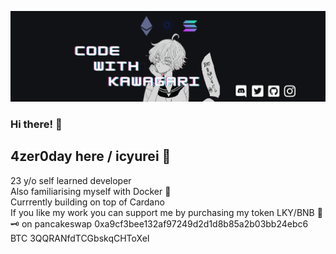 ![](images/codewithxxxx.png)

### Hi there! 🌌 

<h2>4zer0day here / icyurei 🧊</h2>
<p>23 y/o self learned developer
<br>Also familiarising myself with Docker 🐳 
<br>Currrently building on top of Cardano
<br>If you like my work you can support me by purchasing my token LKY/BNB 🌙🗝️ on pancakeswap 0xa9cf3bee132af97249d2d1d8b85a2b03bb24ebc6 
</br>BTC 3QQRANfdTCGbskqCHToXeI 
</p>
<head>
  
  </head>

	

<!--
**4zer0day/4zer0day** is a ✨ _special_ ✨ repository because its `README.md` (this file) appears on your GitHub profile.

Here are some ideas to get you started:

- 🔭 I’m currently working on ...
- 🌱 I’m currently learning ...
- 👯 I’m looking to collaborate on ...
- 🤔 I’m looking for help with ...
- 💬 Ask me about ...
- 📫 How to reach me: ...
- 😄 Pronouns: ...
- ⚡ Fun fact: ...
449
641
-->
